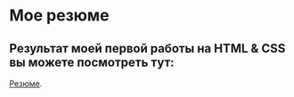 # Мое резюме
## Результат моей первой работы на HTML & CSS вы можете посмотреть тут: 
 [Резюме](https://robertmust.github.io/resume1).
